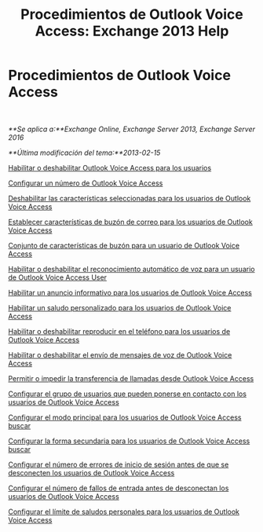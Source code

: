 ﻿---
title: 'Procedimientos de Outlook Voice Access: Exchange 2013 Help'
TOCTitle: Procedimientos de Outlook Voice Access
ms:assetid: 1cab0106-1ec2-4257-8911-32a1e73b185d
ms:mtpsurl: https://technet.microsoft.com/es-es/library/JJ863109(v=EXCHG.150)
ms:contentKeyID: 50556759
ms.date: 05/22/2018
mtps_version: v=EXCHG.150
ms.translationtype: MT
---

# Procedimientos de Outlook Voice Access

 

_**Se aplica a:**Exchange Online, Exchange Server 2013, Exchange Server 2016_

_**Última modificación del tema:**2013-02-15_

[Habilitar o deshabilitar Outlook Voice Access para los usuarios](enable-or-disable-outlook-voice-access-for-users-exchange-2013-help.md)

[Configurar un número de Outlook Voice Access](configure-an-outlook-voice-access-number-exchange-2013-help.md)

[Deshabilitar las características seleccionadas para los usuarios de Outlook Voice Access](disable-selected-features-for-outlook-voice-access-users-exchange-2013-help.md)

[Establecer características de buzón de correo para los usuarios de Outlook Voice Access](set-mailbox-features-for-outlook-voice-access-users-exchange-2013-help.md)

[Conjunto de características de buzón para un usuario de Outlook Voice Access](set-mailbox-features-for-an-outlook-voice-access-user-exchange-2013-help.md)

[Habilitar o deshabilitar el reconocimiento automático de voz para un usuario de Outlook Voice Access User](enable-or-disable-automatic-speech-recognition-for-an-outlook-voice-access-user-exchange-2013-help.md)

[Habilitar un anuncio informativo para los usuarios de Outlook Voice Access](enable-an-informational-announcement-for-outlook-voice-access-users-exchange-2013-help.md)

[Habilitar un saludo personalizado para los usuarios de Outlook Voice Access](enable-a-customized-greeting-for-outlook-voice-access-users-exchange-2013-help.md)

[Habilitar o deshabilitar reproducir en el teléfono para los usuarios de Outlook Voice Access](enable-or-disable-play-on-phone-for-outlook-voice-access-users-exchange-2013-help.md)

[Habilitar o deshabilitar el envío de mensajes de voz de Outlook Voice Access](enable-or-disable-sending-voice-messages-from-outlook-voice-access-exchange-2013-help.md)

[Permitir o impedir la transferencia de llamadas desde Outlook Voice Access](enable-or-prevent-transferring-calls-from-outlook-voice-access-exchange-2013-help.md)

[Configurar el grupo de usuarios que pueden ponerse en contacto con los usuarios de Outlook Voice Access](configure-the-group-of-users-that-outlook-voice-access-users-can-contact-exchange-2013-help.md)

[Configurar el modo principal para los usuarios de Outlook Voice Access buscar](configure-the-primary-way-for-outlook-voice-access-users-to-search-exchange-2013-help.md)

[Configurar la forma secundaria para los usuarios de Outlook Voice Access buscar](configure-the-secondary-way-for-outlook-voice-access-users-to-search-exchange-2013-help.md)

[Configurar el número de errores de inicio de sesión antes de que se desconecten los usuarios de Outlook Voice Access](configure-the-number-of-sign-in-failures-before-outlook-voice-access-users-are-disconnected-exchange-2013-help.md)

[Configurar el número de fallos de entrada antes de desconectan los usuarios de Outlook Voice Access](configure-the-number-of-input-failures-before-outlook-voice-access-users-are-disconnected-exchange-2013-help.md)

[Configurar el límite de saludos personales para los usuarios de Outlook Voice Access](configure-the-limit-on-personal-greetings-for-outlook-voice-access-users-exchange-2013-help.md)

